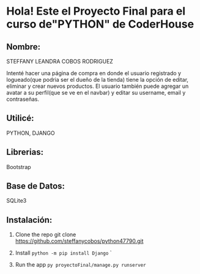# Hola! Este el Proyecto Final para el curso de"PYTHON" de CoderHouse 
## Nombre:
STEFFANY LEANDRA COBOS RODRIGUEZ

Intenté hacer una página de compra en donde el usuario registrado y logueado(que podria ser el dueño de la tienda) tiene la opción de editar, eliminar y crear nuevos productos. El usuario también puede agregar un avatar a su perfil(que se ve en el navbar) y editar su username, email y contraseñas. 

## Utilicé:
 PYTHON, DJANGO

## Librerias:
Bootstrap

## Base de Datos:
 SQLite3


## Instalación:
1. Clone the repo 
git clone https://github.com/steffanycobos/python47790.git

2. Install
` python -m pip install Django `
` 

3. Run the app
`py proyectoFinal/manage.py runserver`

